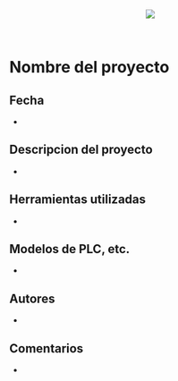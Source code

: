<br/>
<p align="center">
  <img src="https://avatars2.githubusercontent.com/u/15052789?v=3&s=200">
</p>
<br/>

# Nombre del proyecto

## Fecha
* 

## Descripcion del proyecto
* 

## Herramientas utilizadas
* 

## Modelos de PLC, etc.
* 

## Autores
* 

## Comentarios
* 
